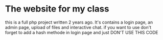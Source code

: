 # The website for my class

this is a full php project written 2 years ago. It's contains a login page, an admin page, upload of files and interactive chat.
if you want to use don't forget to add a hash methode in login page and just DON'T USE THIS CODE
